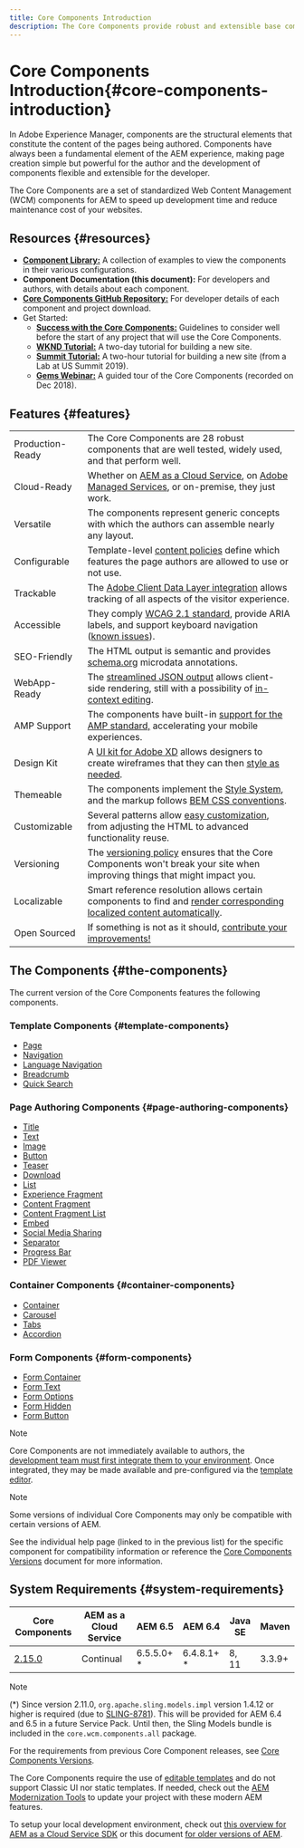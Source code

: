 ```yaml
---
title: Core Components Introduction
description: The Core Components provide robust and extensible base components, built on the latest technology and best practices. 
---
```


# Core Components Introduction{#core-components-introduction}

In Adobe Experience Manager, components are the structural elements that constitute the content of the pages being authored. Components have always been a fundamental element of the AEM experience, making page creation simple but powerful for the author and the development of components flexible and extensible for the developer.

The Core Components are a set of standardized Web Content Management (WCM) components for AEM to speed up development time and reduce maintenance cost of your websites.

## Resources {#resources}

* **[Component Library:](https://www.adobe.com/go/aem_cmp_library)** A collection of examples to view the components in their various configurations.
* **Component Documentation (this document):** For developers and authors, with details about each component.
* **[Core Components GitHub Repository:](https://github.com/adobe/aem-core-wcm-components)** For developer details of each component and project download.
* Get Started:
  * **[Success with the Core Components:](/help/developing/success.md)** Guidelines to consider well before the start of any project that will use the Core Components.
  * **[WKND Tutorial:](https://docs.adobe.com/content/help/en/experience-manager-learn/getting-started-wknd-tutorial-develop/overview.html)** A two-day tutorial for building a new site.
  * **[Summit Tutorial:](https://expleague.azureedge.net/labs/L767/index.html)** A two-hour tutorial for building a new site (from a Lab at US Summit 2019).
  * **[Gems Webinar:](https://helpx.adobe.com/experience-manager/kt/eseminars/gems/AEM-Core-Components.html)** A guided tour of the Core Components (recorded on Dec 2018).

## Features {#features}

|||
|---|---|
|Production-Ready| The Core Components are 28 robust components that are well tested, widely used, and that perform well.|
|Cloud-Ready| Whether on [AEM as a Cloud Service](https://docs.adobe.com/content/help/en/experience-manager-cloud-service/landing/home.html), on [Adobe Managed Services](https://github.com/adobe/aem-project-archetype/tree/master/src/main/archetype/dispatcher.ams), or on-premise, they just work.|
|Versatile| The components represent generic concepts with which the authors can assemble nearly any layout.|
|Configurable| Template-level [content policies](https://docs.adobe.com/content/help/en/experience-manager-cloud-service/implementing/components-templates/templates.html#content-policies) define which features the page authors are allowed to use or not use.|
|Trackable|The [Adobe Client Data Layer integration](/help/developing/data-layer/overview.md) allows tracking of all aspects of the visitor experience.|
|Accessible| They comply [WCAG 2.1 standard](https://www.w3.org/TR/WCAG21/), provide ARIA labels, and support keyboard navigation ([known issues](https://github.com/adobe/aem-core-wcm-components/issues?utf8=✓&q=is%3Aissue+is%3Aopen+accessibility+in%3Atitle)).|
|SEO-Friendly| The HTML output is semantic and provides [schema.org](https://schema.org) microdata annotations.|
|WebApp-Ready| The [streamlined JSON output](https://docs.adobe.com/content/help/en/experience-manager-learn/foundation/development/develop-sling-model-exporter.html) allows client-side rendering, still with a possibility of [in-context editing](https://docs.adobe.com/content/help/en/experience-manager-learn/sites/spa-editor/spa-editor-framework-feature-video-use.html).|
|AMP Support| The components have built-in [support for the AMP standard,](/help/developing/amp.md) accelerating your mobile experiences.|
|Design Kit| A [UI kit for Adobe XD](https://experienceleague.adobe.com/docs/experience-manager-learn/assets/AEM-CoreComponents-UI-Kit.xd) allows designers to create wireframes that they can then [style as needed](https://github.com/adobe/aem-guides-wknd/releases/download/aem-guides-wknd-0.0.2/AEM_UI-kit-WKND.xd).|
|Themeable| The components implement the [Style System](https://docs.adobe.com/content/help/en/experience-manager-cloud-service/implementing/components-templates/style-system.html), and the markup follows [BEM CSS conventions](http://getbem.com/).|
|Customizable| Several patterns allow [easy customization](developing/customizing.md), from adjusting the HTML to advanced functionality reuse.|
|Versioning| The [versioning policy](https://github.com/adobe/aem-core-wcm-components/wiki/Versioning-policies) ensures that the Core Components won't break your site when improving things that might impact you.|
|Localizable|Smart reference resolution allows certain components to find and [render corresponding localized content automatically](get-started/localization.md).|
|Open Sourced| If something is not as it should, [contribute your improvements!](https://github.com/adobe/aem-core-wcm-components/blob/master/CONTRIBUTING.md)|

## The Components {#the-components}

The current version of the Core Components features the following components.

### Template Components {#template-components}

* [Page](components/page.md)
* [Navigation](components/navigation.md)
* [Language Navigation](components/language-navigation.md)
* [Breadcrumb](components/breadcrumb.md)
* [Quick Search](components/quick-search.md)

### Page Authoring Components {#page-authoring-components}

* [Title](components/title.md)
* [Text](components/text.md)
* [Image](components/image.md)
* [Button](components/button.md)
* [Teaser](components/teaser.md)
* [Download](components/download.md)
* [List](components/list.md)
* [Experience Fragment](components/experience-fragment.md)
* [Content Fragment](components/content-fragment-component.md)
* [Content Fragment List](components/content-fragment-list.md)
* [Embed](components/embed.md)
* [Social Media Sharing](components/sharing.md)
* [Separator](components/separator.md)
* [Progress Bar](components/progress-bar.md)
* [PDF Viewer](components/pdf-viewer.md)

### Container Components {#container-components}

* [Container](components/container.md)
* [Carousel](components/carousel.md)
* [Tabs](components/tabs.md)
* [Accordion](components/accordion.md)

### Form Components {#form-components}

* [Form Container](components/forms/form-container.md)
* [Form Text](components/forms/form-text.md)
* [Form Options](components/forms/form-options.md)
* [Form Hidden](components/forms/form-hidden.md)
* [Form Button](components/forms/form-button.md)

>[!NOTE]
>
>Core Components are not immediately available to authors, the [development team must first integrate them to your environment](get-started/using.md). Once integrated, they may be made available and pre-configured via the [template editor](https://docs.adobe.com/content/help/en/experience-manager-cloud-service/sites/authoring/features/templates.html).

>[!NOTE]
>
>Some versions of individual Core Components may only be compatible with certain versions of AEM.
>
>See the individual help page (linked to in the previous list) for the specific component for compatibility information or reference the [Core Components Versions](versions.md) document for more information.

## System Requirements {#system-requirements}

|Core Components | AEM as a Cloud Service | AEM 6.5 | AEM 6.4 | Java SE | Maven|
|---------|---------|---------|---------|---------|---------|
|[2.15.0](https://github.com/adobe/aem-core-wcm-components/releases/tag/core.wcm.components.reactor-2.15.0) | Continual | 6.5.5.0+ * | 6.4.8.1+ * | 8, 11 | 3.3.9+|

>[!NOTE]
>
>(*) Since version 2.11.0, `org.apache.sling.models.impl` version 1.4.12 or higher is required (due to [SLING-8781](https://issues.apache.org/jira/browse/SLING-8781)). This will be provided for AEM 6.4 and 6.5 in a future Service Pack. Until then, the Sling Models bundle is included in the `core.wcm.components.all` package.

For the requirements from previous Core Component releases, see [Core Components Versions](versions.md).

The Core Components require the use of [editable templates](https://docs.adobe.com/content/help/en/experience-manager-learn/sites/page-authoring/template-editor-feature-video-use.html) and do not support Classic UI nor static templates. If needed, check out the [AEM Modernization Tools](https://opensource.adobe.com/aem-modernize-tools/pages/tools.html) to update your project with these modern AEM features.

To setup your local development environment, check out [this overview for AEM as a Cloud Service SDK](https://docs.adobe.com/content/help/en/experience-manager-learn/cloud-service/local-development-environment-set-up/overview.html) or this document [for older versions of AEM](https://docs.adobe.com/content/help/en/experience-manager-learn/foundation/development/set-up-a-local-aem-development-environment.html).
